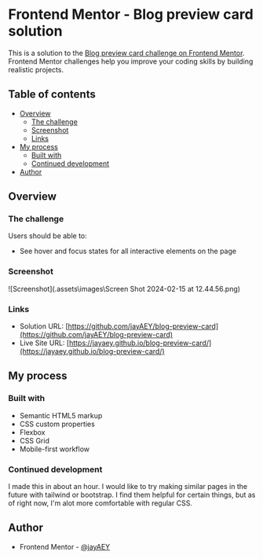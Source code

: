 # Frontend Mentor - Blog preview card solution

This is a solution to the [Blog preview card challenge on Frontend Mentor](https://www.frontendmentor.io/challenges/blog-preview-card-ckPaj01IcS). Frontend Mentor challenges help you improve your coding skills by building realistic projects.

## Table of contents

- [Overview](#overview)
  - [The challenge](#the-challenge)
  - [Screenshot](#screenshot)
  - [Links](#links)
- [My process](#my-process)
  - [Built with](#built-with)
  - [Continued development](#continued-development)
- [Author](#author)

## Overview

### The challenge

Users should be able to:

- See hover and focus states for all interactive elements on the page

### Screenshot

![Screenshot](.assets\images\Screen Shot 2024-02-15 at 12.44.56.png)

### Links

- Solution URL: [https://github.com/jayAEY/blog-preview-card](https://github.com/jayAEY/blog-preview-card)
- Live Site URL: [https://jayaey.github.io/blog-preview-card/](https://jayaey.github.io/blog-preview-card/)

## My process

### Built with

- Semantic HTML5 markup
- CSS custom properties
- Flexbox
- CSS Grid
- Mobile-first workflow

### Continued development

I made this in about an hour. I would like to try making similar pages in the future with tailwind or bootstrap. I find them helpful for certain things, but as of right now, I'm alot more comfortable with regular CSS.

## Author

- Frontend Mentor - [@jayAEY](https://www.frontendmentor.io/profile/jayAEY)
